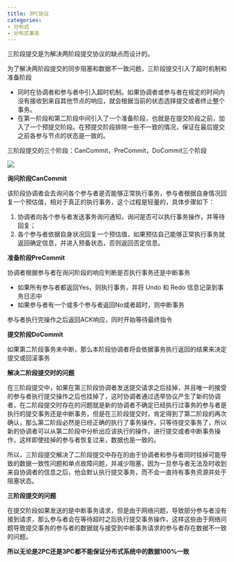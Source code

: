 ```yaml
---
title: 3PC协议
categories: 
- 分布式
- 分布式事务
---
```


三阶段提交是为解决两阶段提交协议的缺点而设计的。

为了解决两阶段提交的同步阻塞和数据不一致问题，三阶段提交引入了超时机制和准备阶段

- 同时在协调者和参与者中引入超时机制。如果协调者或参与者在规定的时间内没有接收到来自其他节点的响应，就会根据当前的状态选择提交或者终止整个事务。
- 在第一阶段和第二阶段中间引入了一个准备阶段，也就是在提交阶段之前，加入了一个预提交阶段。在预提交阶段排除一些不一致的情况，保证在最后提交之前各参与节点的状态是一致的。

三阶段提交的三个阶段：CanCommit，PreCommit，DoCommit三个阶段

![](https://xiaoflyfish.oss-cn-beijing.aliyuncs.com/image/20201206155154.png)

**询问阶段CanCommit**

该阶段协调者会去询问各个参与者是否能够正常执行事务，参与者根据自身情况回复一个预估值，相对于真正的执行事务，这个过程是轻量的，具体步骤如下：

1. 协调者向各个参与者发送事务询问通知，询问是否可以执行事务操作，并等待回复；
2. 各个参与者依据自身状况回复一个预估值，如果预估自己能够正常执行事务就返回确定信息，并进入预备状态，否则返回否定信息。

**准备阶段PreCommit**

协调者根据参与者在询问阶段的响应判断是否执行事务还是中断事务

- 如果所有参与者都返回Yes，则执行事务，并将 Undo 和 Redo 信息记录到事务日志中
- 如果参与者有一个或多个参与者返回No或者超时，则中断事务

参与者执行完操作之后返回ACK响应，同时开始等待最终指令

**提交阶段DoCommit**

如果第二阶段事务未中断，那么本阶段协调者将会依据事务执行返回的结果来决定提交或回滚事务

**解决二阶段提交时的问题**

在三阶段提交中，如果在第三阶段协调者发送提交请求之后挂掉，并且唯一的接受的参与者执行提交操作之后也挂掉了，这时协调者通过选举协议产生了新的协调者，在二阶段提交时存在的问题就是新的协调者不确定已经执行过事务的参与者是执行的提交事务还是中断事务，但是在三阶段提交时，肯定得到了第二阶段的再次确认，那么第二阶段必然是已经正确的执行了事务操作，只等待提交事务了，所以新的协调者可以从第二阶段中分析出应该执行的操作，进行提交或者中断事务操作，这样即使挂掉的参与者恢复过来，数据也是一致的。

所以，三阶段提交解决了二阶段提交中存在的由于协调者和参与者同时挂掉可能导致的数据一致性问题和单点故障问题，并减少阻塞，因为一旦参与者无法及时收到来自协调者的信息之后，他会默认执行提交事务，而不会一直持有事务资源并处于阻塞状态。

**三阶段提交的问题**

在提交阶段如果发送的是中断事务请求，但是由于网络问题，导致部分参与者没有接到请求，那么参与者会在等待超时之后执行提交事务操作，这样这些由于网络问题导致提交事务的参与者的数据就与接受到中断事务请求的参与者存在数据不一致的问题。

**所以无论是2PC还是3PC都不能保证分布式系统中的数据100%一致**
